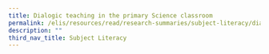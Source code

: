 ```yaml
---
title: Dialogic teaching in the primary Science classroom
permalink: /elis/resources/read/research-summaries/subject-literacy/dialogic-teaching-in-the-primary-science/
description: ""
third_nav_title: Subject Literacy
---
```

